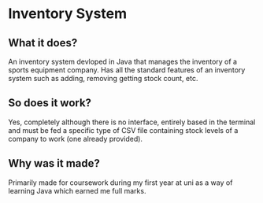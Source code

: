 # Inventory System

## What it does?
An inventory system devloped in Java that manages the inventory of a sports equipment company.
Has all the standard features of an inventory system such as adding, removing getting stock count, etc.

## So does it work?
Yes, completely although there is no interface, entirely based in the terminal and must be fed a specific type of 
CSV file containing stock levels of a company to work (one already provided).

## Why was it made?
Primarily made for coursework during my first year at uni as a way of learning Java which earned me full marks.
